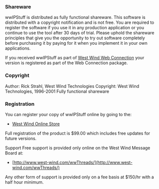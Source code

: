 ﻿### Shareware 
wwIPStuff is distributed as fully functional shareware. This software is distributed with a copyright notification and is not free. You are required to register the software if you use it in any production application or you continue to use the tool after 30 days of trial. Please uphold the shareware principles that give you the opportunity to try out software completely before purchasing it by paying for it when you implement it in your own applications.

If you received wwIPStuff as part of <a href="http://www.west-wind.com/webconnection/" target="top">West Wind Web Connection</a> your version is registered as part of the Web Connection package.

### Copyright
Author: Rick Strahl, West Wind Technologies
Copyright: West Wind Technologies, 1996-2001
Fully functional shareware 

### Registration
You can register your copy of wwIPStuff online by going to the:

* [West Wind Online Store](http://www.west-wind.com/register.asp)

Full  registration of the product is $99.00 which includes free updates for future versions.

<span class="Header2">Support</span>
Free support is provided only online on the West Wind Message Board at:

* [http://www.west-wind.com/wwThreads/](http://www.west-wind.com/wwThreads/)  


Any other form of support is provided only on a fee basis at $150/hr with a half hour minimum.